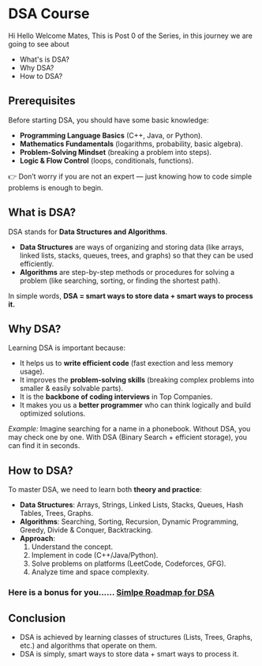 # DSA Course

Hi Hello Welcome Mates, This is Post 0 of the Series, in this journey we are going to see about

- What's is DSA?
- Why DSA?
- How to DSA?

## Prerequisites

Before starting DSA, you should have some basic knowledge:

- **Programming Language Basics** (C++, Java, or Python).  
- **Mathematics Fundamentals** (logarithms, probability, basic algebra).  
- **Problem-Solving Mindset** (breaking a problem into steps).  
- **Logic & Flow Control** (loops, conditionals, functions).  

👉 Don’t worry if you are not an expert — just knowing how to code simple problems is enough to begin.

## What is DSA?

DSA stands for **Data Structures and Algorithms**.  

- **Data Structures** are ways of organizing and storing data (like arrays, linked lists, stacks, queues, trees, and graphs) so that they can be used efficiently.  
- **Algorithms** are step-by-step methods or procedures for solving a problem (like searching, sorting, or finding the shortest path).  

In simple words, **DSA = smart ways to store data + smart ways to process it.**

## Why DSA?

Learning DSA is important because:  

- It helps us to **write efficient code** (fast exection and less memory usage).  
- It improves the **problem-solving skills** (breaking complex problems into smaller & easily solvable parts).  
- It is the **backbone of coding interviews** in Top Companies.  
- It makes you us a **better programmer** who can think logically and build optimized solutions.  

*Example:* Imagine searching for a name in a phonebook. Without DSA, you may check one by one. With DSA (Binary Search + efficient storage), you can find it in seconds.  

## How to DSA?

To master DSA, we need to learn both **theory and practice**:  

- **Data Structures**: Arrays, Strings, Linked Lists, Stacks, Queues, Hash Tables, Trees, Graphs.  
- **Algorithms**: Searching, Sorting, Recursion, Dynamic Programming, Greedy, Divide & Conquer, Backtracking.  
- **Approach**:  
  1. Understand the concept.  
  2. Implement in code (C++/Java/Python).  
  3. Solve problems on platforms (LeetCode, Codeforces, GFG).  
  4. Analyze time and space complexity.  

### Here is a bonus for you...... [Simlpe Roadmap for DSA](/BONUS.md)

## Conclusion

- DSA is achieved by learning classes of structures (Lists, Trees, Graphs, etc.) and algorithms that operate on them.
- DSA is simply, smart ways to store data + smart ways to process it.


